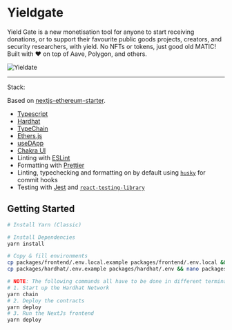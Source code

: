 # Yieldgate

Yield Gate is a new monetisation tool for anyone to start receiving donations, or to support their favourite public goods projects, creators, and security researchers, with yield. No NFTs or tokens, just good old MATIC! Built with ❤️ on top of Aave, Polygon, and others.

![Yieldate](https://i.imgur.com/j316O86.png "Yieldgate")

---

Stack:

Based on [nextjs-ethereum-starter](https://github.com/ChangoMan/nextjs-ethereum-starter).
- [Typescript](https://www.typescriptlang.org/)
- [Hardhat](https://hardhat.org/)
- [TypeChain](https://github.com/ethereum-ts/TypeChain)
- [Ethers.js](https://docs.ethers.io/v5/)
- [useDApp](https://usedapp.io/)
- [Chakra UI](https://chakra-ui.com/)
- Linting with [ESLint](https://eslint.org/)
- Formatting with [Prettier](https://prettier.io/)
- Linting, typechecking and formatting on by default using [`husky`](https://github.com/typicode/husky) for commit hooks
- Testing with [Jest](https://jestjs.io/) and [`react-testing-library`](https://testing-library.com/docs/react-testing-library/intro)


## Getting Started

```bash
# Install Yarn (Classic)

# Install Dependencies
yarn install

# Copy & fill environments
cp packages/frontend/.env.local.example packages/frontend/.env.local && nano packages/frontend/.env.local
cp packages/hardhat/.env.example packages/hardhat/.env && nano packages/hardhat/.env

# NOTE: The following commands all have to be done in different terminals (in parallel)
# 1. Start up the Hardhat Network
yarn chain
# 2. Deploy the contracts
yarn deploy
# 3. Run the NextJs frontend
yarn deploy
```

